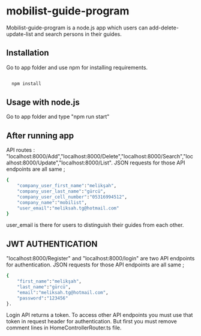# mobilist-guide-program

Mobilist-guide-program is a node.js app which users can add-delete-update-list and search persons in their guides. 

## Installation

Go to app folder and use npm for installing requirements.

```bash

  npm install

```

## Usage with node.js
Go to app folder and type "npm run start"

## After running app
API routes : "localhost:8000/Add","localhost:8000/Delete","localhost:8000/Search","localhost:8000/Update","localhost:8000/List".
JSON requests for those API endpoints are all same ; 
```bash
{
	"company_user_first_name":"melikşah",
	"company_user_last_name":"gürcü",
	"company_user_cell_number":"05316994512",
	"company_name":"mobilist",
	"user_email":"meliksah.tg@hotmail.com"
}

```
user_email is there for users to distinguish their guides from each other.

## JWT AUTHENTICATION
"localhost:8000/Register" and "localhost:8000/login" are two API endpoints for authentication. JSON requests for those API endpoints are all same ;
```bash
{
	"first_name":"melikşah",
  	"last_name":"gürcü",
	"email":"meliksah.tg@hotmail.com",
	"password":"123456"
}.
```
Login API returns a token. To access other API endpoints you must use that token in request header for authentication. But first you must remove comment lines in HomeControllerRouter.ts file.
